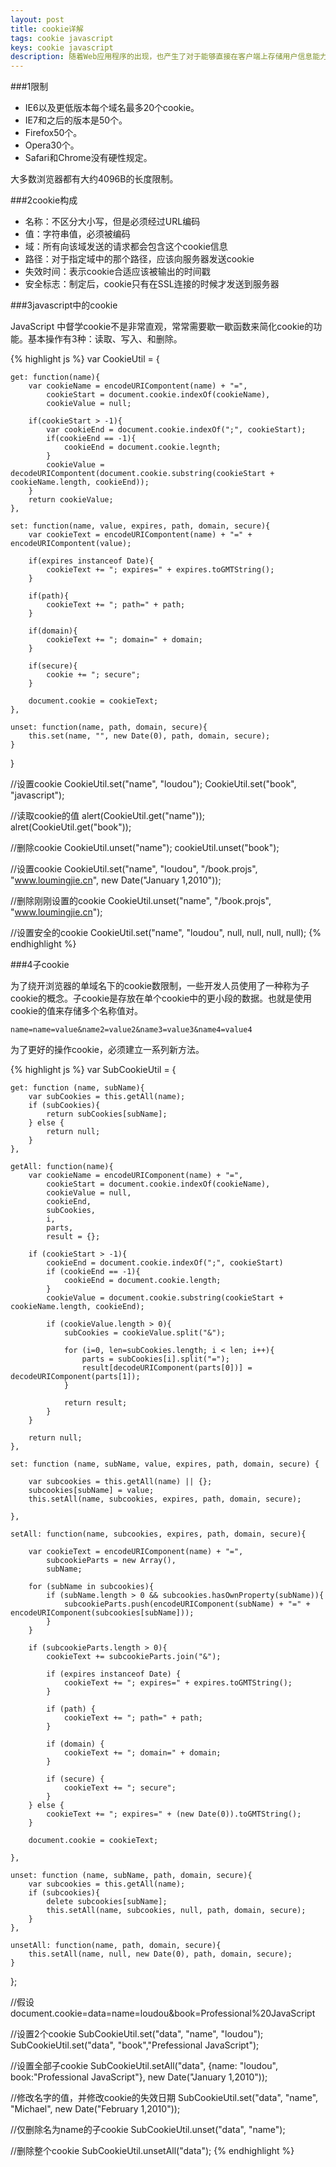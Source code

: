 ```yaml
---
layout: post
title: cookie详解
tags: cookie javascript 
keys: cookie javascript 
description: 随着Web应用程序的出现，也产生了对于能够直接在客户端上存储用户信息能力的要求。想法很合乎逻辑，属于某个特定用户的信息应该存在改用户的机器上。今天cookie只是在客户端存储数据的其中一种选项。
---
```


###1限制

- IE6以及更低版本每个域名最多20个cookie。
- IE7和之后的版本是50个。
- Firefox50个。
- Opera30个。
- Safari和Chrome没有硬性规定。

大多数浏览器都有大约4096B的长度限制。

###2cookie构成

- 名称：不区分大小写，但是必须经过URL编码
- 值：字符串值，必须被编码
- 域：所有向该域发送的请求都会包含这个cookie信息
- 路径：对于指定域中的那个路径，应该向服务器发送cookie
- 失效时间：表示cookie合适应该被输出的时间戳
- 安全标志：制定后，cookie只有在SSL连接的时候才发送到服务器

###3javascript中的cookie

JavaScript 中督学cookie不是非常直观，常常需要歇一歇函数来简化cookie的功能。基本操作有3种：读取、写入、和删除。

{% highlight js %}
var CookieUtil = {
	
	get: function(name){
		var cookieName = encodeURICompontent(name) + "=",
			cookieStart = document.cookie.indexOf(cookieName),
			cookieValue = null;

		if(cookieStart > -1){
			var cookieEnd = document.cookie.indexOf(";", cookieStart);
			if(cookieEnd == -1){
				cookieEnd = document.cookie.legnth;
			}
			cookieValue = decodeURICompontent(document.cookie.substring(cookieStart + cookieName.length, cookieEnd));
		}
		return cookieValue;
	},

	set: function(name, value, expires, path, domain, secure){
		var cookieText = encodeURICompontent(name) + "=" + encodeURICompontent(value);

		if(expires instanceof Date){
			cookieText += "; expires=" + expires.toGMTString();
		}

		if(path){
			cookieText += "; path=" + path;
		}

		if(domain){
			cookieText += "; domain=" + domain;
		}

		if(secure){
			cookie += "; secure";
		}

		document.cookie = cookieText;
	},

	unset: function(name, path, domain, secure){
		this.set(name, "", new Date(0), path, domain, secure);
	}
}

//设置cookie
CookieUtil.set("name", "loudou");
CookieUtil.set("book", "javascript");

//读取cookie的值
alert(CookieUtil.get("name"));
alret(CookieUtil.get("book"));

//删除cookie
CookieUtil.unset("name");
cookieUtil.unset("book");

//设置cookie
CookieUtil.set("name", "loudou", "/book.projs", "www.loumingjie.cn", new Date("January 1,2010"));

//删除刚刚设置的cookie
CookieUtil.unset("name", "/book.projs", "www.loumingjie.cn");

//设置安全的cookie
CookieUtil.set("name", "loudou", null, null, null, null);
{% endhighlight %}

###4子cookie

为了绕开浏览器的单域名下的cookie数限制，一些开发人员使用了一种称为子cookie的概念。子cookie是存放在单个cookie中的更小段的数据。也就是使用cookie的值来存储多个名称值对。

`name=name=value&name2=value2&name3=value3&name4=value4`

为了更好的操作cookie，必须建立一系列新方法。

{% highlight js %}
var SubCookieUtil = {

    get: function (name, subName){
        var subCookies = this.getAll(name);
        if (subCookies){
            return subCookies[subName];
        } else {
            return null;
        }
    },
    
    getAll: function(name){
        var cookieName = encodeURIComponent(name) + "=",
            cookieStart = document.cookie.indexOf(cookieName),
            cookieValue = null,
            cookieEnd,
            subCookies,
            i,
            parts,
            result = {};
            
        if (cookieStart > -1){
            cookieEnd = document.cookie.indexOf(";", cookieStart)
            if (cookieEnd == -1){
                cookieEnd = document.cookie.length;
            }
            cookieValue = document.cookie.substring(cookieStart + cookieName.length, cookieEnd);
            
            if (cookieValue.length > 0){
                subCookies = cookieValue.split("&");
                
                for (i=0, len=subCookies.length; i < len; i++){
                    parts = subCookies[i].split("=");
                    result[decodeURIComponent(parts[0])] = decodeURIComponent(parts[1]);
                }
    
                return result;
            }  
        } 

        return null;
    },
    
    set: function (name, subName, value, expires, path, domain, secure) {
    
        var subcookies = this.getAll(name) || {};
        subcookies[subName] = value;
        this.setAll(name, subcookies, expires, path, domain, secure);

    },
    
    setAll: function(name, subcookies, expires, path, domain, secure){
    
        var cookieText = encodeURIComponent(name) + "=",
            subcookieParts = new Array(),
            subName;
        
        for (subName in subcookies){
            if (subName.length > 0 && subcookies.hasOwnProperty(subName)){
                subcookieParts.push(encodeURIComponent(subName) + "=" + encodeURIComponent(subcookies[subName]));
            }
        }
        
        if (subcookieParts.length > 0){
            cookieText += subcookieParts.join("&");
                
            if (expires instanceof Date) {
                cookieText += "; expires=" + expires.toGMTString();
            }
        
            if (path) {
                cookieText += "; path=" + path;
            }
        
            if (domain) {
                cookieText += "; domain=" + domain;
            }
        
            if (secure) {
                cookieText += "; secure";
            }
        } else {
            cookieText += "; expires=" + (new Date(0)).toGMTString();
        }
    
        document.cookie = cookieText;        
    
    },
    
    unset: function (name, subName, path, domain, secure){
        var subcookies = this.getAll(name);
        if (subcookies){
            delete subcookies[subName];
            this.setAll(name, subcookies, null, path, domain, secure);
        }
    },
    
    unsetAll: function(name, path, domain, secure){
        this.setAll(name, null, new Date(0), path, domain, secure);
    }

};


//假设document.cookie=data=name=loudou&book=Professional%20JavaScript

//设置2个cookie
SubCookieUtil.set("data", "name", "loudou");
SubCookieUtil.set("data", "book","Prefessional JavaScript");

//设置全部子cookie
SubCookieUtil.setAll("data", {name: "loudou", book:"Professional JavaScript"}, new Date("January 1,2010"));

//修改名字的值，并修改cookie的失效日期
SubCookieUtil.set("data", "name", "Michael", new Date("February 1,2010"));

//仅删除名为name的子cookie
SubCookieUtil.unset("data", "name");

//删除整个cookie
SubCookieUtil.unsetAll("data");
{% endhighlight %}